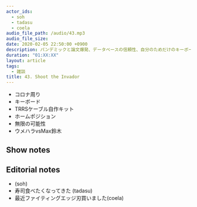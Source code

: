 ```yaml
---
actor_ids:
  - soh
  - tadasu
  - coela
audio_file_path: /audio/43.mp3
audio_file_size: 
date: 2020-02-05 22:50:00 +0900
description: パンデミックと論文爆発、データベースの信頼性、自分のためだけのキーボード、早食いの攻略について話しました。
duration: "01:XX:XX"
layout: article
tags: 
  - 雑談
title: 43. Shoot the Invador
---
```

- コロナ周り
- キーボード
- TRRSケーブル自作キット
- ホームポジション
- 無限の可能性
- ウメハラvsMax鈴木

## Show notes

## Editorial notes
- (soh)
- 寿司食べたくなってきた (tadasu)
- 最近ファイティングエッジ刃買いました(coela)

